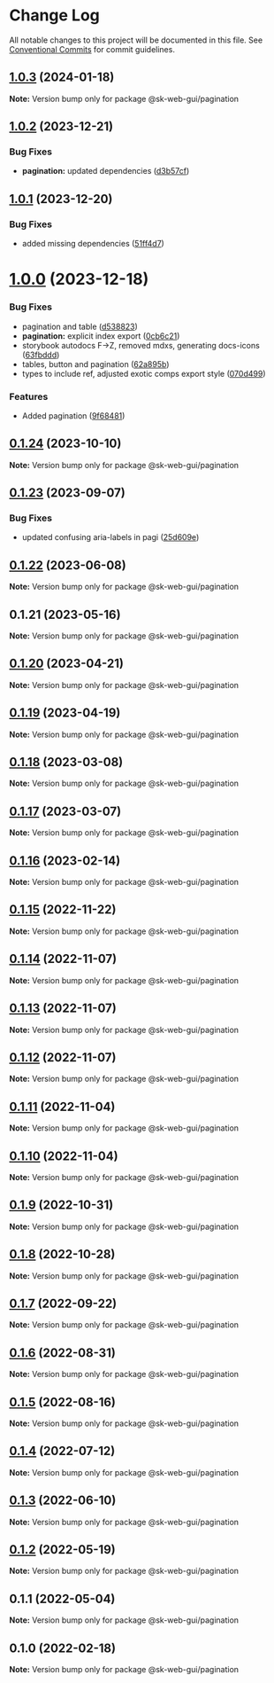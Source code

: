 # Change Log

All notable changes to this project will be documented in this file.
See [Conventional Commits](https://conventionalcommits.org) for commit guidelines.

## [1.0.3](https://github.com/Sundsvallskommun/web-shared-components/compare/@sk-web-gui/pagination@1.0.2...@sk-web-gui/pagination@1.0.3) (2024-01-18)

**Note:** Version bump only for package @sk-web-gui/pagination

## [1.0.2](https://github.com/Sundsvallskommun/web-shared-components/compare/@sk-web-gui/pagination@1.0.1...@sk-web-gui/pagination@1.0.2) (2023-12-21)

### Bug Fixes

- **pagination:** updated dependencies ([d3b57cf](https://github.com/Sundsvallskommun/web-shared-components/commit/d3b57cf0c5291ef559570eb20963a446c2825109))

## [1.0.1](https://github.com/Sundsvallskommun/web-shared-components/compare/@sk-web-gui/pagination@1.0.0...@sk-web-gui/pagination@1.0.1) (2023-12-20)

### Bug Fixes

- added missing dependencies ([51ff4d7](https://github.com/Sundsvallskommun/web-shared-components/commit/51ff4d7a99e812e02d834478ceec33a9c4b443a5))

# [1.0.0](https://github.com/Sundsvallskommun/web-shared-components/compare/@sk-web-gui/pagination@0.1.24...@sk-web-gui/pagination@1.0.0) (2023-12-18)

### Bug Fixes

- pagination and table ([d538823](https://github.com/Sundsvallskommun/web-shared-components/commit/d538823420e6826a8a70b13555c3a6dd7e6011eb))
- **pagination:** explicit index export ([0cb6c21](https://github.com/Sundsvallskommun/web-shared-components/commit/0cb6c215fad46b62503e0e96df6918a06410a95e))
- storybook autodocs F->Z, removed mdxs, generating docs-icons ([63fbddd](https://github.com/Sundsvallskommun/web-shared-components/commit/63fbddd93035115ae805d7e21ad73ef426e93a42))
- tables, button and pagination ([62a895b](https://github.com/Sundsvallskommun/web-shared-components/commit/62a895b61ed266faf6a6874ec9a0b73b336e3091))
- types to include ref, adjusted exotic comps export style ([070d499](https://github.com/Sundsvallskommun/web-shared-components/commit/070d4990ecea5d5ce90ebdd684a381bb8ad95861))

### Features

- Added pagination ([9f68481](https://github.com/Sundsvallskommun/web-shared-components/commit/9f684816c5152070be62bba5f362302e7adc69d6))

## [0.1.24](https://github.com/Sundsvallskommun/web-shared-components/compare/@sk-web-gui/pagination@0.1.23...@sk-web-gui/pagination@0.1.24) (2023-10-10)

**Note:** Version bump only for package @sk-web-gui/pagination

## [0.1.23](https://github.com/Sundsvallskommun/web-shared-components/compare/@sk-web-gui/pagination@0.1.22...@sk-web-gui/pagination@0.1.23) (2023-09-07)

### Bug Fixes

- updated confusing aria-labels in pagi ([25d609e](https://github.com/Sundsvallskommun/web-shared-components/commit/25d609e17b8676786793bccf04cc922be09e241f))

## [0.1.22](https://github.com/Sundsvallskommun/web-shared-components/compare/@sk-web-gui/pagination@0.1.21...@sk-web-gui/pagination@0.1.22) (2023-06-08)

**Note:** Version bump only for package @sk-web-gui/pagination

## 0.1.21 (2023-05-16)

**Note:** Version bump only for package @sk-web-gui/pagination

## [0.1.20](https://github.com/Sundsvallskommun/web-shared-components/compare/@sk-web-gui/pagination@0.1.19...@sk-web-gui/pagination@0.1.20) (2023-04-21)

**Note:** Version bump only for package @sk-web-gui/pagination

## [0.1.19](https://github.com/Sundsvallskommun/web-shared-components/compare/@sk-web-gui/pagination@0.1.18...@sk-web-gui/pagination@0.1.19) (2023-04-19)

**Note:** Version bump only for package @sk-web-gui/pagination

## [0.1.18](https://github.com/Sundsvallskommun/web-shared-components/compare/@sk-web-gui/pagination@0.1.17...@sk-web-gui/pagination@0.1.18) (2023-03-08)

**Note:** Version bump only for package @sk-web-gui/pagination

## [0.1.17](https://github.com/Sundsvallskommun/web-shared-components/compare/@sk-web-gui/pagination@0.1.16...@sk-web-gui/pagination@0.1.17) (2023-03-07)

**Note:** Version bump only for package @sk-web-gui/pagination

## [0.1.16](https://github.com/Sundsvallskommun/web-shared-components/compare/@sk-web-gui/pagination@0.1.15...@sk-web-gui/pagination@0.1.16) (2023-02-14)

**Note:** Version bump only for package @sk-web-gui/pagination

## [0.1.15](https://github.com/Sundsvallskommun/web-shared-components/compare/@sk-web-gui/pagination@0.1.14...@sk-web-gui/pagination@0.1.15) (2022-11-22)

**Note:** Version bump only for package @sk-web-gui/pagination

## [0.1.14](https://github.com/Sundsvallskommun/web-shared-components/compare/@sk-web-gui/pagination@0.1.13...@sk-web-gui/pagination@0.1.14) (2022-11-07)

**Note:** Version bump only for package @sk-web-gui/pagination

## [0.1.13](https://github.com/Sundsvallskommun/web-shared-components/compare/@sk-web-gui/pagination@0.1.12...@sk-web-gui/pagination@0.1.13) (2022-11-07)

**Note:** Version bump only for package @sk-web-gui/pagination

## [0.1.12](https://github.com/Sundsvallskommun/web-shared-components/compare/@sk-web-gui/pagination@0.1.11...@sk-web-gui/pagination@0.1.12) (2022-11-07)

**Note:** Version bump only for package @sk-web-gui/pagination

## [0.1.11](https://github.com/Sundsvallskommun/web-shared-components/compare/@sk-web-gui/pagination@0.1.10...@sk-web-gui/pagination@0.1.11) (2022-11-04)

**Note:** Version bump only for package @sk-web-gui/pagination

## [0.1.10](https://github.com/Sundsvallskommun/web-shared-components/compare/@sk-web-gui/pagination@0.1.9...@sk-web-gui/pagination@0.1.10) (2022-11-04)

**Note:** Version bump only for package @sk-web-gui/pagination

## [0.1.9](https://github.com/Sundsvallskommun/web-shared-components/compare/@sk-web-gui/pagination@0.1.7...@sk-web-gui/pagination@0.1.9) (2022-10-31)

**Note:** Version bump only for package @sk-web-gui/pagination

## [0.1.8](https://github.com/Sundsvallskommun/web-shared-components/compare/@sk-web-gui/pagination@0.1.7...@sk-web-gui/pagination@0.1.8) (2022-10-28)

**Note:** Version bump only for package @sk-web-gui/pagination

## [0.1.7](https://github.com/Sundsvallskommun/web-shared-components/compare/@sk-web-gui/pagination@0.1.6...@sk-web-gui/pagination@0.1.7) (2022-09-22)

**Note:** Version bump only for package @sk-web-gui/pagination

## [0.1.6](https://github.com/Sundsvallskommun/web-shared-components/compare/@sk-web-gui/pagination@0.1.5...@sk-web-gui/pagination@0.1.6) (2022-08-31)

**Note:** Version bump only for package @sk-web-gui/pagination

## [0.1.5](https://github.com/Sundsvallskommun/web-shared-components/compare/@sk-web-gui/pagination@0.1.4...@sk-web-gui/pagination@0.1.5) (2022-08-16)

**Note:** Version bump only for package @sk-web-gui/pagination

## [0.1.4](https://github.com/Sundsvallskommun/web-shared-components/compare/@sk-web-gui/pagination@0.1.3...@sk-web-gui/pagination@0.1.4) (2022-07-12)

**Note:** Version bump only for package @sk-web-gui/pagination

## [0.1.3](https://github.com/Sundsvallskommun/web-shared-components/compare/@sk-web-gui/pagination@0.1.2...@sk-web-gui/pagination@0.1.3) (2022-06-10)

**Note:** Version bump only for package @sk-web-gui/pagination

## [0.1.2](https://github.com/Sundsvallskommun/web-shared-components/compare/@sk-web-gui/pagination@0.1.1...@sk-web-gui/pagination@0.1.2) (2022-05-19)

**Note:** Version bump only for package @sk-web-gui/pagination

## 0.1.1 (2022-05-04)

**Note:** Version bump only for package @sk-web-gui/pagination

## 0.1.0 (2022-02-18)

**Note:** Version bump only for package @sk-web-gui/pagination
